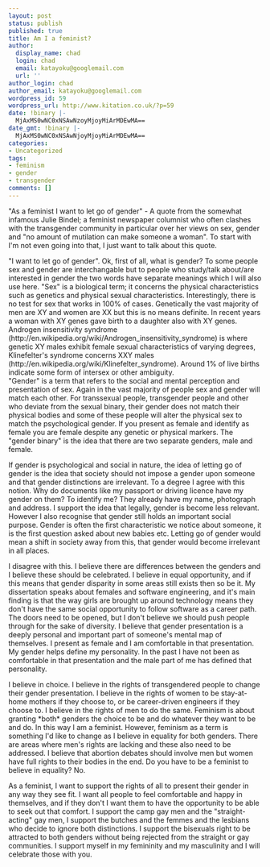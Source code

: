 ```yaml
---
layout: post
status: publish
published: true
title: Am I a feminist?
author:
  display_name: chad
  login: chad
  email: katayoku@googlemail.com
  url: ''
author_login: chad
author_email: katayoku@googlemail.com
wordpress_id: 59
wordpress_url: http://www.kitation.co.uk/?p=59
date: !binary |-
  MjAxMS0wNC0xNSAwNzoyMjoyMiArMDEwMA==
date_gmt: !binary |-
  MjAxMS0wNC0xNSAwNjoyMjoyMiArMDEwMA==
categories:
- Uncategorized
tags:
- feminism
- gender
- transgender
comments: []
---
```

<p>"As a feminist I want to let go of gender" - A quote from the somewhat infamous Julie Bindel; a feminist newspaper columnist who often clashes with the transgender community in particular over her views on sex, gender and "no amount of mutilation can make someone a woman". To start with I'm not even going into that, I just want to talk about this quote.</p>
<p>"I want to let go of gender". Ok, first of all, what is gender? To some people sex and gender are interchangable but to people who study/talk about/are interested in gender the two words have separate meanings which I will also use here. "Sex" is a biological term; it concerns the physical characteristics such as genetics and physical sexual characteristics. Interestingly, there is no test for sex that works in 100% of cases. Genetically the vast majority of men are XY and women are XX but this is no means definite. In recent years a woman with XY genes gave birth to a daughter also with XY genes. Androgen insensitivity syndrome (http://en.wikipedia.org/wiki/Androgen_insensitivity_syndrome) is where genetic XY males exhibit female sexual characteristics of varying degrees, Klinefelter's syndrome concerns XXY males (http://en.wikipedia.org/wiki/Klinefelter_syndrome). Around 1% of live births indicate some form of intersex or other ambiguity.<br />
"Gender" is a term that refers to the social and mental perception and presentation of sex. Again in the vast majority of people sex and gender will match each other. For transsexual people, transgender people and other who deviate from the sexual binary, their gender does not match their physical bodies and some of these people will alter the physical sex to match the psychological gender. If you present as female and identify as female you are female despite any genetic or physical markers. The "gender binary" is the idea that there are two separate genders, male and female.</p>
<p>If gender is psychological and social in nature, the idea of letting go of gender is the idea that society should not impose a gender upon someone and that gender distinctions are irrelevant. To a degree I agree with this notion. Why do documents like my passport or driving licence have my gender on them? To identify me? They already have my name, photograph and address. I support the idea that legally, gender is become less relevant. However I also recognise that gender still holds an important social purpose. Gender is often the first characteristic we notice about someone, it is the first question asked about new babies etc. Letting go of gender would mean a shift in society away from this, that gender would become irrelevant in all places.</p>
<p>I disagree with this. I believe there are differences between the genders and I believe these should be celebrated. I believe in equal opportunity, and if this means that gender disparity in some areas still exists then so be it. My dissertation speaks about females and software engineering, and it's main finding is that the way girls are brought up around technology means they don't have the same social opportunity to follow software as a career path. The doors need to be opened, but I don't believe we should push people through for the sake of diversity. I believe that gender presentation is a deeply personal and important part of someone's mental map of themselves. I present as female and I am comfortable in that presentation. My gender helps define my personality. In the past I have not been as comfortable in that presentation and the male part of me has defined that personality. </p>
<p>I believe in choice. I believe in the rights of transgendered people to change their gender presentation. I believe in the rights of women to be stay-at-home mothers if they choose to, or be career-driven engineers if they choose to. I believe in the rights of men to do the same. Feminism is about granting *both* genders the choice to be and do whatever they want to be and do. In this way I am a feminist. However, feminism as a term is something I'd like to change as I believe in equality for both genders. There are areas where men's rights are lacking and these also need to be addressed. I believe that abortion debates should involve men but women have full rights to their bodies in the end. Do you have to be a feminist to believe in equality? No.</p>
<p>As a feminist, I want to support the rights of all to present their gender in any way they see fit. I want all people to feel comfortable and happy in themselves, and if they don't I want them to have the opportunity to be able to seek out that comfort. I support the camp gay men and the "straight-acting" gay men, I support the butches and the femmes and the lesbians who decide to ignore both distinctions. I support the bisexuals right to be attracted to both genders without being rejected from the straight or gay communities. I support myself in my femininity and my masculinity and I will celebrate those with you.</p>
